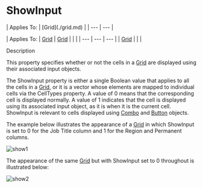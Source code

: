 




<h1 class="heading"><span class="name">ShowInput</span></h1>
| Applies To: | [Grid](./grid.md) |
| --- | ---  |

| Applies To: | [Grid](./grid.md) | [Grid](./grid.md) |  |  |
| --- | --- | ---  |
| [Grid](./grid.md) |  |  |


Description


This property specifies whether or not the cells in a [Grid](./grid.md) are displayed using their associated input objects.



The ShowInput property is either a single Boolean value that applies to all the cells in a [Grid](./grid.md), or it is a vector whose elements are mapped to individual cells via the CellTypes property. A value of 0 means that the corresponding cell is displayed normally. A value of 1 indicates that the cell is displayed using its associated input object, as it is when it is the current cell. ShowInput is relevant to cells displayed using [Combo](./combo.md) and [Button](./button.md) objects.



The example below illustrates the appearance of a [Grid](./grid.md) in which ShowInput is set to 0 for the Job Title column and 1 for the Region and Permanent columns.


![show1](../img/show1.gif)




The appearance of the same [Grid](./grid.md) but with ShowInput set to 0 throughout is illustrated below:


![show2](../img/show2.gif)



